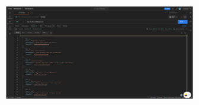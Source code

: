 ![image](https://github.com/TinitaQA/tinitaqa/raw/ba3b78ef47164ad7f0ea42a168aeb7333e6e0c2c/images/docker-package.png)